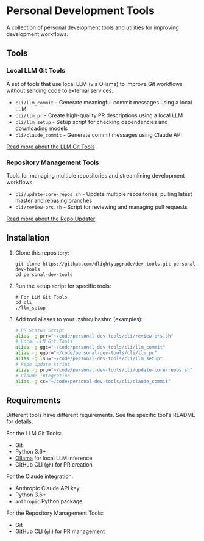 # Personal Development Tools

A collection of personal development tools and utilities for improving development workflows.

## Tools

### Local LLM Git Tools

A set of tools that use local LLM (via Ollama) to improve Git workflows without sending code to external services.

- `cli/llm_commit` - Generate meaningful commit messages using a local LLM
- `cli/llm_pr` - Create high-quality PR descriptions using a local LLM
- `cli/llm_setup` - Setup script for checking dependencies and downloading models
- `cli/claude_commit` - Generate commit messages using Claude API

[Read more about the LLM Git Tools](cli/README-llm-git.md)

### Repository Management Tools

Tools for managing multiple repositories and streamlining development workflows.

- `cli/update-core-repos.sh` - Update multiple repositories, pulling latest master and rebasing branches
- `cli/review-prs.sh` - Script for reviewing and managing pull requests

[Read more about the Repo Updater](cli/README-update-core-repos.md)

## Installation

1. Clone this repository:
   ```
   git clone https://github.com/dlightyupgrade/dev-tools.git personal-dev-tools
   cd personal-dev-tools
   ```

2. Run the setup script for specific tools:
   ```
   # For LLM Git Tools
   cd cli
   ./llm_setup
   ```

3. Add tool aliases to your .zshrc/.bashrc (examples):
   ```bash
   # PR Status Script
   alias -g prr="~/code/personal-dev-tools/cli/review-prs.sh"
   # Local LLM Git Tools
   alias -g ggc="~/code/personal-dev-tools/cli/llm_commit"
   alias -g ggpr="~/code/personal-dev-tools/cli/llm_pr"
   alias -g lsu="~/code/personal-dev-tools/cli/llm_setup"
   # Repo update script
   alias -g pru="~/code/personal-dev-tools/cli/update-core-repos.sh"
   # Claude integration
   alias -g cc="~/code/personal-dev-tools/cli/claude_commit"
   ```

## Requirements

Different tools have different requirements. See the specific tool's README for details.

For the LLM Git Tools:
- Git
- Python 3.6+
- [Ollama](https://ollama.ai/) for local LLM inference
- GitHub CLI (`gh`) for PR creation

For the Claude integration:
- Anthropic Claude API key
- Python 3.6+
- `anthropic` Python package

For the Repository Management Tools:
- Git
- GitHub CLI (`gh`) for PR management